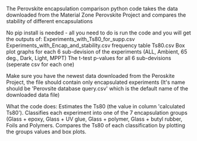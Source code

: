 The Perovskite encapsulation comparison python code takes the data downloaded from the Material Zone Perovskite Project and compares the stability of different encapsulations

No pip install is needed - all you need to do is run the code and you will get the outputs of:
Experiments_with_Ts80_for_supp.csv
Experiments_with_Encap_and_stability.csv
frequency table Ts80.csv
Box plot graphs for each 6 sub-devision of the experiments (ALL, Ambient, 65 deg., Dark, Light, MPPT)
The t-test p-values for all 6 sub-devisions (seperate csv for each one)

Make sure you have the newest data downloaded from the Peroskite Project, the file should contain only encapsulated experiments (It's name should be 'Perovsite database query.csv' 
which is the default name of the downloaded data file)

What the code does:
Estimates the Ts80 (the value in column 'calculated Ts80').
Classifies each experiment into one of the 7 encapsulation groups (Glass + epoxy, Glass + UV glue, Glass + polymer, Glass + butyl rubber, Foils and Polymers.
Compares the Ts80 of each classification by plotting the groups values and box plots. 

